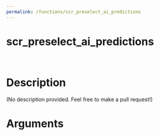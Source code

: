 ```yaml
---
permalink: /functions/scr_preselect_ai_predictions
---
```

# scr_preselect_ai_predictions  
&nbsp;  
# Description  
(No description provided. Feel free to make a pull request!) 
&nbsp;  
# Arguments


